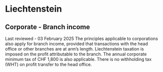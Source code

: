 # Liechtenstein
## Corporate - Branch income
Last reviewed - 03 February 2025
The principles applicable to corporations also apply for branch income, provided that transactions with the head office or other branches are at arm’s length. Liechtenstein taxation is imposed on the profit attributable to the branch. The annual corporate minimum tax of CHF 1,800 is also applicable.
There is no withholding tax (WHT) on profit transfer to the head office.
